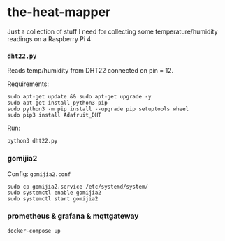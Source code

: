 # the-heat-mapper

Just a collection of stuff I need for collecting some temperature/humidity readings on a Raspberry Pi 4

### `dht22.py`

Reads temp/humidity from DHT22 connected on pin = 12.

Requirements:

```
sudo apt-get update && sudo apt-get upgrade -y
sudo apt-get install python3-pip
sudo python3 -m pip install --upgrade pip setuptools wheel
sudo pip3 install Adafruit_DHT
```

Run:

```
python3 dht22.py
```

### gomijia2

Config: `gomijia2.conf`

```
sudo cp gomijia2.service /etc/systemd/system/
sudo systemctl enable gomijia2
sudo systemctl start gomijia2
```

### prometheus & grafana & mqttgateway

```
docker-compose up
```

